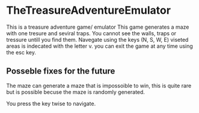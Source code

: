 # TheTreasureAdventureEmulator
This is a treasure adventure game/ emulator
This game generates a maze with one tresure and seviral traps. 
You cannot see the walls, traps or tressure untill you find them.
Navegate using the keys (N, S, W, E) viseted areas is indecated with the letter v.
you can exit the game at any time using the esc key.


## Posseble fixes for the future
The maze can generate a maze that is impossoible to win,
this is quite rare but is possible becuse the maze is randomly generated. 

You press the key twise to navigate.
